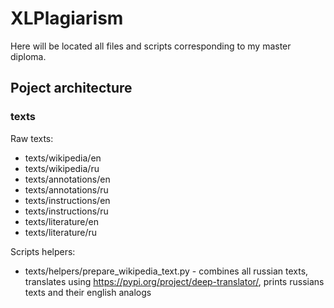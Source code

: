 # XLPlagiarism

Here will be located all files and scripts corresponding to my master diploma.

## Poject architecture

### texts

Raw texts:
- texts/wikipedia/en
- texts/wikipedia/ru
- texts/annotations/en
- texts/annotations/ru
- texts/instructions/en
- texts/instructions/ru
- texts/literature/en
- texts/literature/ru

Scripts helpers:
- texts/helpers/prepare_wikipedia_text.py - combines all russian texts,
  translates using https://pypi.org/project/deep-translator/, prints russians texts 
  and their english analogs
